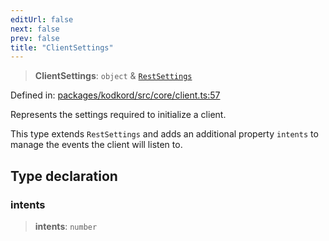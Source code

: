 ```yaml
---
editUrl: false
next: false
prev: false
title: "ClientSettings"
---
```


> **ClientSettings**: `object` & [`RestSettings`](/api/kodkord/interfaces/restsettings/)

Defined in: [packages/kodkord/src/core/client.ts:57](https://github.com/KodekoStudios/Kodkord/blob/dc3759533552e18eb6881d3858a982430eda469c/packages/kodkord/src/core/client.ts#L57)

Represents the settings required to initialize a client.

This type extends `RestSettings` and adds an additional property `intents` to manage
the events the client will listen to.

## Type declaration

### intents

> **intents**: `number`
